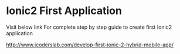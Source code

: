 # Ionic2 First Application

Visit below link For complete step by step guide to create first Ionic2 application

http://www.icoderslab.com/develop-first-ionic-2-hybrid-mobile-app/
